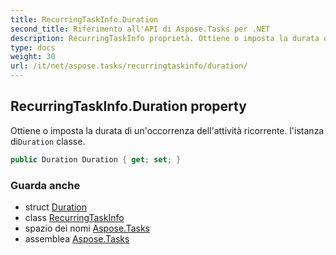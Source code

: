 ```yaml
---
title: RecurringTaskInfo.Duration
second_title: Riferimento all'API di Aspose.Tasks per .NET
description: RecurringTaskInfo proprietà. Ottiene o imposta la durata di unoccorrenza dellattività ricorrente.  listanza diDuration classe.
type: docs
weight: 30
url: /it/net/aspose.tasks/recurringtaskinfo/duration/
---
```

## RecurringTaskInfo.Duration property

Ottiene o imposta la durata di un'occorrenza dell'attività ricorrente.  l'istanza di`Duration` classe.

```csharp
public Duration Duration { get; set; }
```

### Guarda anche

* struct [Duration](../../duration/)
* class [RecurringTaskInfo](../)
* spazio dei nomi [Aspose.Tasks](../../recurringtaskinfo/)
* assemblea [Aspose.Tasks](../../../)


